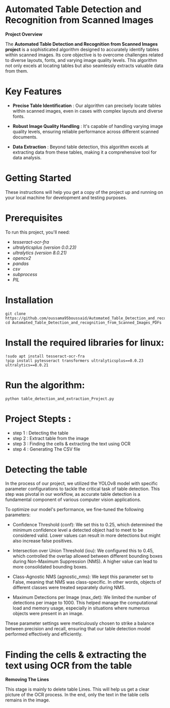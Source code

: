 # **Automated Table Detection and Recognition from Scanned Images**

**Project Overview**

The **Automated Table Detection and Recognition from Scanned Images project** is a sophisticated algorithm designed to accurately identify tables within scanned images. Its core objective is to overcome challenges related to diverse layouts, fonts, and varying image quality levels. This algorithm not only excels at locating tables but also seamlessly extracts valuable data from them.

# Key Features

- **Precise Table Identification** : Our algorithm can precisely locate tables within scanned images, even in cases with complex layouts and diverse fonts.

- **Robust Image Quality Handling** : It's capable of handling varying image quality levels, ensuring reliable performance across different scanned documents.

- **Data Extraction** : Beyond table detection, this algorithm excels at extracting data from these tables, making it a comprehensive tool for data analysis.

# Getting Started

These instructions will help you get a copy of the project up and running on your local machine for development and testing purposes.

# Prerequisites

To run this project, you'll need:

- *tesseract-ocr-fra*
- *ultralyticsplus (version 0.0.23)*
- *ultralytics (version 8.0.21)*
- *opencv2*
- *pandas*
- *csv*
- *subprocess*
- *PIL*

# Installation

    git clone https://github.com/oussama95boussaid/Automated_Table_Detection_and_recognition_from_Scanned_Images_PDFs.git
    cd Automated_Table_Detection_and_recognition_from_Scanned_Images_PDFs

# Install the required libraries for linux:

    !sudo apt install tesseract-ocr-fra
    !pip install pytesseract transformers ultralyticsplus==0.0.23 ultralytics==8.0.21

# Run the algorithm:

    python table_detection_and_extraction_Project.py

# Project Stepts :

-  step 1 : Detecting the table 
-  step 2 : Extract table from the image
-  step 3 : Finding the cells & extracting the text using OCR
-  step 4 : Generating The CSV file

# Detecting the table

In the process of our project, we utilized the YOLOv8 model with specific parameter configurations to tackle the critical task of table detection. This step was pivotal in our workflow, as accurate table detection is a fundamental component of various computer vision applications.

To optimize our model's performance, we fine-tuned the following parameters:

- Confidence Threshold (conf): We set this to 0.25, which determined the minimum confidence level a detected object had to meet to be considered valid. Lower values can result in more detections but might also increase false positives.

- Intersection over Union Threshold (iou): We configured this to 0.45, which controlled the overlap allowed between different bounding boxes during Non-Maximum Suppression (NMS). A higher value can lead to more consolidated bounding boxes.

- Class-Agnostic NMS (agnostic_nms): We kept this parameter set to False, meaning that NMS was class-specific. In other words, objects of different classes were treated separately during NMS.

- Maximum Detections per Image (max_det): We limited the number of detections per image to 1000. This helped manage the computational load and memory usage, especially in situations where numerous objects were present in an image.

These parameter settings were meticulously chosen to strike a balance between precision and recall, ensuring that our table detection model performed effectively and efficiently.

# Finding the cells & extracting the text using OCR from the table

**Removing The Lines**

This stage is mainly to delete table Lines. This will help us get a clear picture of the OCR process. In the end, only the text in the table cells remains in the image.
